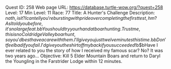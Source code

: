 Quest ID: 258
Web page URL: https://database.turtle-wow.org/?quest=258
Level: 17
Min Level: 11
Race: 77
Title: A Hunter's Challenge
Description: $nath, is it? I can tell you're bursting with pride over completing the first test, hm? As I told you before, it's no large feat.$b$bYou should try your hand at boar hunting. Trust me, this is no Coldridge Valley boar hunt, so you'd best have a care with them. I'll give you just twelve minutes this time.$b$bDon't feel bad if you fail. I'd give you the shirt off my back if you succeeded!$b$bHave I ever related to you the story of how I received my famous scar? No? It was two years ago...
Objective: Kill 5 Elder Mountain Boars and return to Daryl the Youngling in the Farstrider Lodge within 12 minutes.
